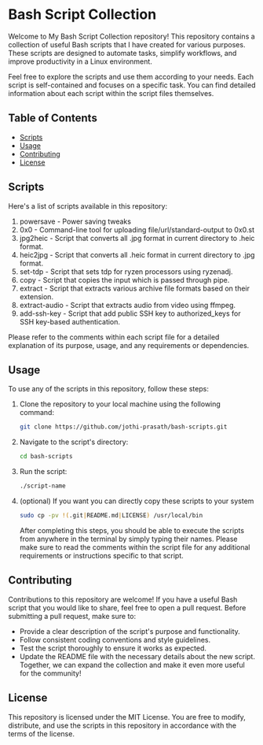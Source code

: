 # Bash Script Collection

Welcome to My Bash Script Collection repository! This repository contains a collection of useful Bash scripts that I have created for various purposes. These scripts are designed to automate tasks, simplify workflows, and improve productivity in a Linux environment.

Feel free to explore the scripts and use them according to your needs. Each script is self-contained and focuses on a specific task. You can find detailed information about each script within the script files themselves.

## Table of Contents

- [Scripts](#scripts)
- [Usage](#usage)
- [Contributing](#contributing)
- [License](#license)

## Scripts

Here's a list of scripts available in this repository:

1. powersave - Power saving tweaks
2. 0x0 - Command-line tool for uploading file/url/standard-output to 0x0.st
3. jpg2heic - Script that converts all .jpg format in current directory to .heic format.
4. heic2jpg - Script that converts all .heic format in current directory to .jpg format.
5. set-tdp - Script that sets tdp for ryzen processors using ryzenadj.
6. copy - Script that copies the input which is passed through pipe.
7. extract - Script that extracts various archive file formats based on their extension.
8. extract-audio - Script that extracts audio from video using ffmpeg.
9. add-ssh-key - Script that add public SSH key to authorized_keys for SSH key-based authentication.

Please refer to the comments within each script file for a detailed explanation of its purpose, usage, and any requirements or dependencies.

## Usage

To use any of the scripts in this repository, follow these steps:

1. Clone the repository to your local machine using the following command:

   ```bash
   git clone https://github.com/jothi-prasath/bash-scripts.git
   ```
2. Navigate to the script's directory:
    ```bash
    cd bash-scripts
    ```
3. Run the script:
    ```bash
    ./script-name
    ```
4. (optional) If you want you can directly copy these scripts to your system
    ```bash
    sudo cp -pv !(.git|README.md|LICENSE) /usr/local/bin
    ```
    After completing this steps, you should be able to execute the scripts from anywhere in the terminal by simply typing their names.
Please make sure to read the comments within the script file for any additional requirements or instructions specific to that script.

## Contributing
Contributions to this repository are welcome! If you have a useful Bash script that you would like to share, feel free to open a pull request. Before submitting a pull request, make sure to:

* Provide a clear description of the script's purpose and functionality.
* Follow consistent coding conventions and style guidelines.
* Test the script thoroughly to ensure it works as expected.
* Update the README file with the necessary details about the new script.
Together, we can expand the collection and make it even more useful for the community!

## License
This repository is licensed under the MIT License. You are free to modify, distribute, and use the scripts in this repository in accordance with the terms of the license.
